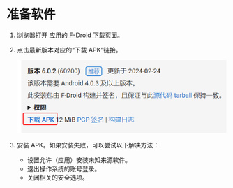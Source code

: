 # 准备软件

1. 浏览器打开 [应用的 F-Droid 下载页面](https://f-droid.org/packages/org.sufficientlysecure.keychain/ "点击前往外部站点")。

2. 点击最新版本对应的“下载 APK”链接。

    ![下载 APK](preparing-software/downloading-link.png)

3. 安装 APK。如果安装失败，可以尝试以下解决方法：

    - 设置允许（应用）安装未知来源软件。
    - 退出操作系统的账号登录。
    - 关闭相关的安全选项。